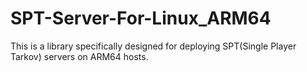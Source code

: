 # SPT-Server-For-Linux_ARM64
This is a library specifically designed for deploying SPT(Single Player Tarkov) servers on ARM64 hosts.
